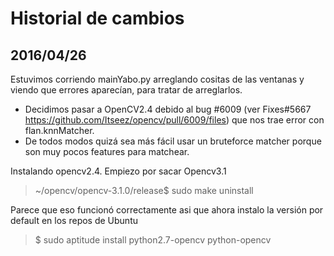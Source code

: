 # Historial de cambios

2016/04/26
----------
Estuvimos corriendo mainYabo.py arreglando cositas de las ventanas y
viendo que errores aparecían, para tratar de arreglarlos.
- Decidimos pasar a OpenCV2.4 debido al bug #6009 (ver Fixes#5667
<https://github.com/Itseez/opencv/pull/6009/files>) que nos trae error
con flan.knnMatcher.
- De todos modos quizá sea más fácil usar un bruteforce matcher porque
son muy pocos features para matchear.

Instalando opencv2.4. Empiezo por sacar Opencv3.1

> ~/opencv/opencv-3.1.0/release$ sudo make uninstall

Parece que eso funcionó correctamente asi que ahora instalo la versión
por default en los repos de Ubuntu

> $ sudo aptitude install python2.7-opencv python-opencv
